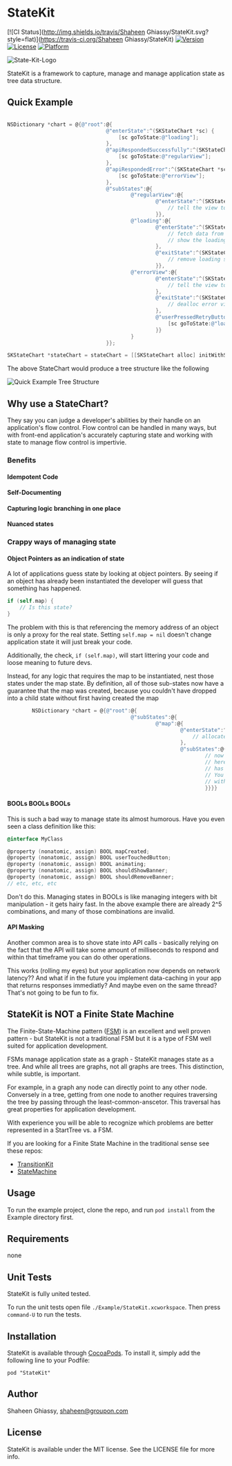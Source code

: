 # StateKit

[![CI Status](http://img.shields.io/travis/Shaheen Ghiassy/StateKit.svg?style=flat)](https://travis-ci.org/Shaheen Ghiassy/StateKit)
[![Version](https://img.shields.io/cocoapods/v/StateKit.svg?style=flat)](http://cocoadocs.org/docsets/StateKit)
[![License](https://img.shields.io/cocoapods/l/StateKit.svg?style=flat)](http://cocoadocs.org/docsets/StateKit)
[![Platform](https://img.shields.io/cocoapods/p/StateKit.svg?style=flat)](http://cocoadocs.org/docsets/StateKit)

![State-Kit-Logo](http://lnk.ghiassy.com/1CnHYv9)



StateKit is a framework to capture, manage and manage application state as tree data structure.

## Quick Example

```objective-c

NSDictionary *chart = @{@"root":@{
                                @"enterState":^(SKStateChart *sc) {
                                    [sc goToState:@"loading"];
                                },
                                @"apiRespondedSuccessfully":^(SKStateChart *sc) {
                                    [sc goToState:@"regularView"];
                                },
                                @"apiRespondedError":^(SKStateChart *sc) {
                                    [sc goToState:@"errorView"];
                                },
                                @"subStates":@{
                                        @"regularView":@{
                                                @"enterState":^(SKStateChart *sc) {
                                                    // tell the view to show data
                                                }},
                                        @"loading":@{
                                                @"enterState":^(SKStateChart *sc) {
                                                    // fetch data from the api
                                                    // show the loading spinner
                                                },
                                                @"exitState":^(SKStateChart *sc) {
                                                    // remove loading spinner
                                                }},
                                        @"errorView":@{
                                                @"enterState":^(SKStateChart *sc) {
                                                    // tell the view to show the error view
                                                },
                                                @"exitState":^(SKStateChart *sc) {
                                                    // dealloc error view objects
                                                },
                                                @"userPressedRetryButton":^(SKStateChart *sc) {
                                                    [sc goToState:@"loading"];
                                                }}
                                        }
                                }};

SKStateChart *stateChart = stateChart = [[SKStateChart alloc] initWithStateChart:chart];

```

The above StateChart would produce a tree structure like the following

![Quick Example Tree Structure](http://lnk.ghiassy.com/1EDXItt)

## Why use a StateChart?

They say you can judge a developer's abilities by their handle on an application's flow control. Flow control can be handled in many ways, but with front-end application's accurately capturing state and working with state to manage flow control is impertivie.

### Benefits

#### Idempotent Code

#### Self-Documenting

#### Capturing logic branching in one place

#### Nuanced states

### Crappy ways of managing state

#### Object Pointers as an indication of state

A lot of applications guess state by looking at object pointers. By seeing if an object has already been instantiated the developer will guess that something has happened. 

```objective-c
if (self.map) {
	// Is this state?
}
```

The problem with this is that referencing the memory address of an object is only a proxy for the real state. Setting `self.map = nil` doesn't change application state it will just break your code.

Additionally, the check, `if (self.map)`, will start littering your code and loose meaning to future devs.

Instead, for any logic that requires the map to be instantiated, nest those states under the map state. By definition, all of those sub-states now have a guarantee that the map was created, because you couldn't have dropped into a child state without first having created the map

```objective-c
        NSDictionary *chart = @{@"root":@{
                                        @"subStates":@{
                                                @"map":@{
                                                        @"enterState":^(SKStateChart *sc) {
                                                            // allocate map here
                                                        },
                                                        @"subStates":@{
                                                                // now any depth of breadth of states from
                                                                // here on out by definition now the map
                                                                // has already been created.
                                                                // You couldn't have gotten to that state
                                                                // without the map having already been created
                                                                }}}}
```

#### BOOLs BOOLs BOOLs

This is such a bad way to manage state its almost humorous. Have you even seen a class definition like this:

```objective-c
@interface MyClass

@property (nonatomic, assign) BOOL mapCreated;
@property (nonatomic, assign) BOOL userTouchedButton;
@property (nonatomic, assign) BOOL animating;
@property (nonatomic, assign) BOOL shouldShowBanner;
@property (nonatomic, assign) BOOL shouldRemoveBanner;
// etc, etc, etc
```

Don't do this. Managing states in BOOLs is like managing integers with bit manipulation - it gets hairy fast. In the above example there are already 2^5 combinations, and many of those combinations are invalid. 

#### API Masking

Another common area is to shove state into API calls - basically relying on the fact that the API will take some amount of milliseconds to respond and within that timeframe you can do other operations.

This works (rolling my eyes) but your application now depends on network latency?? And what if in the future you implement data-caching in your app that returns responses immediatly? And maybe even on the same thread? That's not going to be fun to fix.

## StateKit is NOT a Finite State Machine

The Finite-State-Machine pattern ([FSM](http://en.wikipedia.org/wiki/Finite-state_machine)) is an excellent and well proven pattern - but StateKit is not a traditional FSM but it is a type of FSM well suited for application development.

FSMs manage application state as a graph - StateKit manages state as a tree. And while all trees are graphs, not all graphs are trees. This distinction, while subtle, is important. 

For example, in a graph any node can directly point to any other node. Conversely in a tree, getting from one node to another requires traversing the tree by passing through the least-common-anscetor. This traversal has great properties for application development. 

With experience you will be able to recognize which problems are better represented in a StartTree vs. a FSM.

If you are looking for a Finite State Machine in the traditional sense see these repos:
- [TransitionKit](https://github.com/blakewatters/TransitionKit)
- [StateMachine](https://github.com/luisobo/StateMachine)

## Usage

To run the example project, clone the repo, and run `pod install` from the Example directory first.

## Requirements

none

## Unit Tests

StateKit is fully united tested.

To run the unit tests open file `./Example/StateKit.xcworkspace`. Then press `command-U` to run the tests.

## Installation

StateKit is available through [CocoaPods](http://cocoapods.org). To install
it, simply add the following line to your Podfile:

    pod "StateKit"

## Author

Shaheen Ghiassy, shaheen@groupon.com

## License

StateKit is available under the MIT license. See the LICENSE file for more info.

